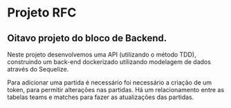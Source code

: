 # Projeto RFC

## Oitavo projeto do bloco de Backend.

Neste projeto desenvolvemos uma API (utilizando o método TDD), construindo um back-end dockerizado utilizando modelagem de dados através do Sequelize. 

Para adicionar uma partida é necessário foi necessário a criação de um token, para permitir alterações nas partidas. Há um relacionamento entre as tabelas teams e matches para fazer as atualizações das partidas.
